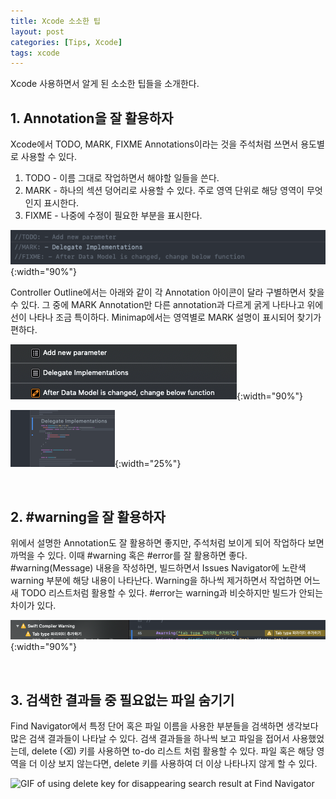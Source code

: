 ```yaml
---
title: Xcode 소소한 팁
layout: post
categories: [Tips, Xcode]
tags: xcode
---
```


Xcode 사용하면서 알게 된 소소한 팁들을 소개한다.

## 1. Annotation을 잘 활용하자
Xcode에서 TODO, MARK, FIXME Annotations이라는 것을 주석처럼 쓰면서 용도별로 사용할 수 있다.
1. TODO - 이름 그대로 작업하면서 해야할 일들을 쓴다.
2. MARK - 하나의 섹션 덩어리로 사용할 수 있다. 주로 영역 단위로 해당 영역이 무엇인지 표시한다.
3. FIXME - 나중에 수정이 필요한 부분을 표시한다.

![Xcode Annotiations, TODO, MARK, FIXME](/assets/img/2020/11/02/image1.png){:width="90%"}

Controller Outline에서는 아래와 같이 각 Annotation 아이콘이 달라 구별하면서 찾을 수 있다. 그 중에 MARK Annotation만 다른 annotation과 다르게 굵게 나타나고 위에 선이 나타나 조금 특이하다. Minimap에서는 영역별로 MARK 설명이 표시되어 찾기가 편하다.

![Controller Outline, which shows each annotation has a separate icon](/assets/img/2020/11/02/image2.png){:width="90%"}

![Minimap, which shows a block of section and shows what MARK annotation says](/assets/img/2020/11/02/image3.png){:width="25%"}

<br>

## 2. #warning을 잘 활용하자
위에서 설명한 Annotation도 잘 활용하면 좋지만, 주석처럼 보이게 되어 작업하다 보면 까먹을 수 있다. 이때 #warning 혹은 #error를 잘 활용하면 좋다. #warning(Message) 내용을 작성하면, 빌드하면서 Issues Navigator에 노란색 warning 부분에 해당 내용이 나타난다. Warning을 하나씩 제거하면서 작업하면 어느새 TODO 리스트처럼 활용할 수 있다. #error는 warning과 비슷하지만 빌드가 안되는 차이가 있다.

![#warning, write a message and shows the message at the Issue Navigator](/assets/img/2020/11/02/image4.png){:width="90%"}

<br>

## 3. 검색한 결과들 중 필요없는 파일 숨기기
Find Navigator에서 특정 단어 혹은 파일 이름을 사용한 부분들을 검색하면 생각보다 많은 검색 결과들이 나타날 수 있다. 검색 결과들을 하나씩 보고 파일을 접어서 사용했었는데, delete (⌫) 키를 사용하면 to-do 리스트 처럼 활용할 수 있다. 파일 혹은 해당 영역을 더 이상 보지 않는다면, delete 키를 사용하여 더 이상 나타나지 않게 할 수 있다.

![GIF of using delete key for disappearing search result at Find Navigator](/assets/img/2020/11/02/image5.GIF)